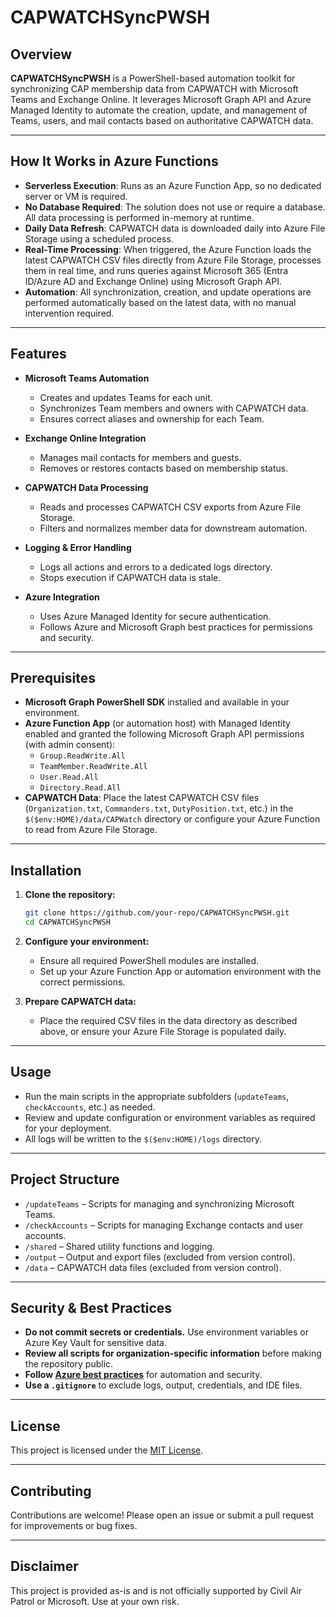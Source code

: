 # CAPWATCHSyncPWSH

## Overview

**CAPWATCHSyncPWSH** is a PowerShell-based automation toolkit for synchronizing CAP membership data from CAPWATCH with Microsoft Teams and Exchange Online. It leverages Microsoft Graph API and Azure Managed Identity to automate the creation, update, and management of Teams, users, and mail contacts based on authoritative CAPWATCH data.

---

## How It Works in Azure Functions

- **Serverless Execution**: Runs as an Azure Function App, so no dedicated server or VM is required.
- **No Database Required**: The solution does not use or require a database. All data processing is performed in-memory at runtime.
- **Daily Data Refresh**: CAPWATCH data is downloaded daily into Azure File Storage using a scheduled process.
- **Real-Time Processing**: When triggered, the Azure Function loads the latest CAPWATCH CSV files directly from Azure File Storage, processes them in real time, and runs queries against Microsoft 365 (Entra ID/Azure AD and Exchange Online) using Microsoft Graph API.
- **Automation**: All synchronization, creation, and update operations are performed automatically based on the latest data, with no manual intervention required.

---

## Features

- **Microsoft Teams Automation**
  - Creates and updates Teams for each unit.
  - Synchronizes Team members and owners with CAPWATCH data.
  - Ensures correct aliases and ownership for each Team.

- **Exchange Online Integration**
  - Manages mail contacts for members and guests.
  - Removes or restores contacts based on membership status.

- **CAPWATCH Data Processing**
  - Reads and processes CAPWATCH CSV exports from Azure File Storage.
  - Filters and normalizes member data for downstream automation.

- **Logging & Error Handling**
  - Logs all actions and errors to a dedicated logs directory.
  - Stops execution if CAPWATCH data is stale.

- **Azure Integration**
  - Uses Azure Managed Identity for secure authentication.
  - Follows Azure and Microsoft Graph best practices for permissions and security.

---

## Prerequisites

- **Microsoft Graph PowerShell SDK** installed and available in your environment.
- **Azure Function App** (or automation host) with Managed Identity enabled and granted the following Microsoft Graph API permissions (with admin consent):
  - `Group.ReadWrite.All`
  - `TeamMember.ReadWrite.All`
  - `User.Read.All`
  - `Directory.Read.All`
- **CAPWATCH Data**: Place the latest CAPWATCH CSV files (`Organization.txt`, `Commanders.txt`, `DutyPosition.txt`, etc.) in the `$($env:HOME)/data/CAPWatch` directory or configure your Azure Function to read from Azure File Storage.

---

## Installation

1. **Clone the repository:**
   ```bash
   git clone https://github.com/your-repo/CAPWATCHSyncPWSH.git
   cd CAPWATCHSyncPWSH
   ```

2. **Configure your environment:**
   - Ensure all required PowerShell modules are installed.
   - Set up your Azure Function App or automation environment with the correct permissions.

3. **Prepare CAPWATCH data:**
   - Place the required CSV files in the data directory as described above, or ensure your Azure File Storage is populated daily.

---

## Usage

- Run the main scripts in the appropriate subfolders (`updateTeams`, `checkAccounts`, etc.) as needed.
- Review and update configuration or environment variables as required for your deployment.
- All logs will be written to the `$($env:HOME)/logs` directory.

---

## Project Structure

- `/updateTeams` – Scripts for managing and synchronizing Microsoft Teams.
- `/checkAccounts` – Scripts for managing Exchange contacts and user accounts.
- `/shared` – Shared utility functions and logging.
- `/output` – Output and export files (excluded from version control).
- `/data` – CAPWATCH data files (excluded from version control).

---

## Security & Best Practices

- **Do not commit secrets or credentials.** Use environment variables or Azure Key Vault for sensitive data.
- **Review all scripts for organization-specific information** before making the repository public.
- **Follow [Azure best practices](https://learn.microsoft.com/azure/cloud-adoption-framework/ready/azure-best-practices/)** for automation and security.
- **Use a `.gitignore`** to exclude logs, output, credentials, and IDE files.

---

## License

This project is licensed under the [MIT License](LICENSE).

---

## Contributing

Contributions are welcome! Please open an issue or submit a pull request for improvements or bug fixes.

---

## Disclaimer

This project is provided as-is and is not officially supported by Civil Air Patrol or Microsoft. Use at your own risk.
